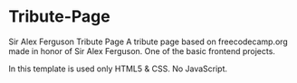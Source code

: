 # Tribute-Page
Sir Alex Ferguson Tribute Page
A tribute page based on freecodecamp.org made in honor of Sir Alex Ferguson.
One of the basic frontend projects.

In this template is used only HTML5 & CSS. No JavaScript.
